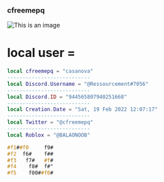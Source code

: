 ### cfreemepq
![This is an image](https://cdn.discordapp.com/attachments/755957691381186560/948708519622885476/1644620817157.gif)

# local user = 
```lua
local cfreemepq = "casanova"                                           
---------------------------
local Discord.Username = "@Ressourcement#7056" 
---------------------------
local Discord.ID = "944565807940251668"
---------------------------
local Creation.Date = "Sat, 19 Feb 2022 12:07:17"
---------------------------
local Twitter = "@cfreemepq"
---------------------------
local Roblox = "@BALAONOOB"
```
```css
#f1##f0     f9#
#f2  f6#    f## 
#f3   f7#   #f#
#f4    f8#  f#"
#f5    f00##f0#
```
